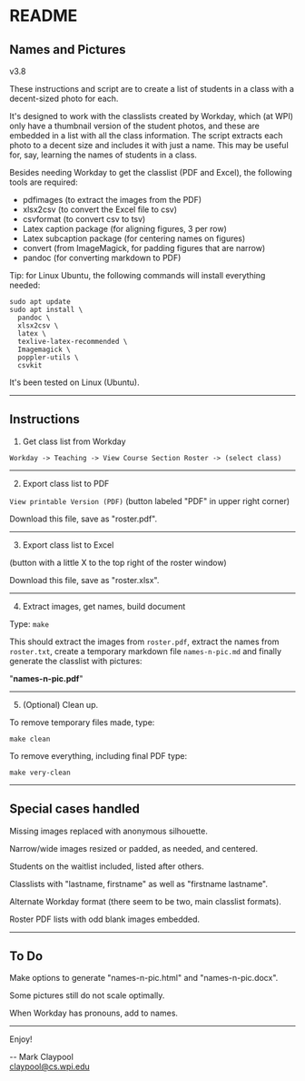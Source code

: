 # README

## Names and Pictures

v3.8

These instructions and script are to create a list of students in a
class with a decent-sized photo for each.

It's designed to work with the classlists created by Workday, which
(at WPI) only have a thumbnail version of the student photos, and
these are embedded in a list with all the class information.  The
script extracts each photo to a decent size and includes it with just
a name.  This may be useful for, say, learning the names of students
in a class.

Besides needing Workday to get the classlist (PDF and Excel), the
following tools are required:

- pdfimages (to extract the images from the PDF)
- xlsx2csv (to convert the Excel file to csv)
- csvformat (to convert csv to tsv)
- Latex caption package (for aligning figures, 3 per row)
- Latex subcaption package (for centering names on figures)
- convert (from ImageMagick, for padding figures that are narrow)
- pandoc (for converting markdown to PDF)

Tip: for Linux Ubuntu, the following commands will install everything
needed:

```
sudo apt update
sudo apt install \
  pandoc \
  xlsx2csv \
  latex \
  texlive-latex-recommended \
  Imagemagick \
  poppler-utils \
  csvkit

```

It's been tested on Linux (Ubuntu).

----------------------

## Instructions

1. Get class list from Workday

`Workday -> Teaching -> View Course Section Roster -> (select class)`

----------------------

2. Export class list to PDF

`View printable Version (PDF)` (button labeled "PDF" in upper right corner)

Download this file, save as "roster.pdf".

----------------------

3. Export class list to Excel

(button with a little X to the top right of the roster window)

Download this file, save as "roster.xlsx".

----------------------

4. Extract images, get names, build document

Type: `make`

This should extract the images from `roster.pdf`, extract the names
from `roster.txt`, create a temporary markdown file `names-n-pic.md` and
finally generate the classlist with pictures: 

"**names-n-pic.pdf**"

----------------------

5. (Optional) Clean up.

To remove temporary files made, type:

`make clean`

To remove everything, including final PDF type:

`make very-clean`

----------------------

## Special cases handled

Missing images replaced with anonymous silhouette.

Narrow/wide images resized or padded, as needed, and centered.

Students on the waitlist included, listed after others.

Classlists with "lastname, firstname" as well as "firstname lastname".

Alternate Workday format (there seem to be two, main classlist formats).

Roster PDF lists with odd blank images embedded.

----------------------

## To Do

Make options to generate "names-n-pic.html" and "names-n-pic.docx".

Some pictures still do not scale optimally.

When Workday has pronouns, add to names.

----------------------

Enjoy!

-- Mark Claypool  
claypool@cs.wpi.edu
